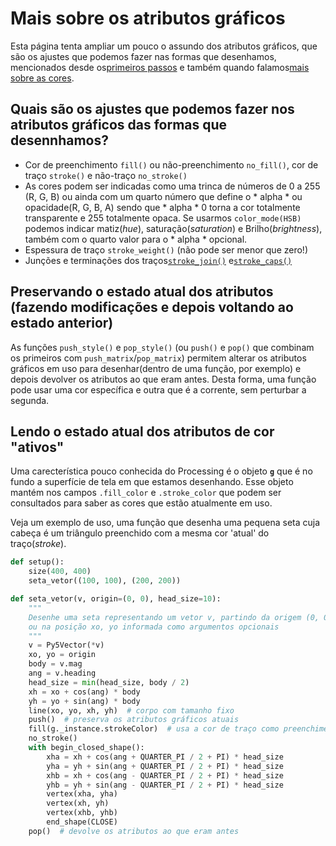 # Mais sobre os atributos gráficos

Esta página tenta ampliar um pouco o assundo dos atributos gráficos, que são os ajustes que podemos fazer nas formas que desenhamos, mencionados desde os[primeiros passos](https://github.com/villares/material-aulas/blob/main/Processing-Python/desenho-basico_py.md) e também quando falamos[mais sobre as cores](https://github.com/villares/material-aulas/blob/main/Processing-Python/mais_sobre_cores.md).

## Quais são os ajustes que podemos fazer nos atributos gráficos das formas que desennhamos?

- Cor de preenchimento `fill()` ou não-preenchimento `no_fill()`, cor de traço `stroke()` e não-traço `no_stroke()`
- As cores podem ser indicadas como uma trinca de números de 0 a 255 (R, G, B) ou ainda com um quarto número que define o * alpha * ou opacidade(R, G, B, A) sendo que * alpha * 0 torna a cor totalmente transparente e 255 totalmente opaca. Se usarmos `color_mode(HSB)` podemos indicar matiz(*hue*), saturação(*saturation*) e Brilho(*brightness*), também com o quarto valor para o * alpha * opcional.
- Espessura de traço `stroke_weight()` (não pode ser menor que zero!)
- Junções e terminações dos traços[`stroke_join()`](https://py.processing.org/reference/stroke_join.html) e[`stroke_caps()`](https://py.processing.org/reference/stroke_cap.html)

## Preservando o estado atual dos atributos (fazendo modificações e depois voltando ao estado anterior)

As funções `push_style()` e `pop_style()` (ou `push()` e `pop()` que combinam os primeiros com `push_matrix`/`pop_matrix`) permitem alterar os atributos gráficos em uso para desenhar(dentro de uma função, por exemplo) e depois devolver os atributos ao que eram antes. Desta forma, uma função pode usar uma cor específica e outra que é a corrente, sem perturbar a segunda.

## Lendo o estado atual dos atributos de cor "ativos"

Uma carecterística pouco conhecida do Processing é o objeto **`g`** que é no fundo a superfície de tela em que estamos desenhando. Esse objeto mantém nos campos `.fill_color` e `.stroke_color` que podem ser consultados para saber as cores que estão atualmente em uso.

Veja um exemplo de uso, uma função que desenha uma pequena seta cuja cabeça é um triângulo preenchido com a mesma cor 'atual' do traço(_stroke_).

```python
def setup():
    size(400, 400)
    seta_vetor((100, 100), (200, 200))

def seta_vetor(v, origin=(0, 0), head_size=10):
    """
    Desenhe uma seta representando um vetor v, partindo da origem (0, 0)
    ou na posição xo, yo informada como argumentos opcionais
    """
    v = Py5Vector(*v)
    xo, yo = origin
    body = v.mag
    ang = v.heading
    head_size = min(head_size, body / 2)
    xh = xo + cos(ang) * body
    yh = yo + sin(ang) * body
    line(xo, yo, xh, yh)  # corpo com tamanho fixo
    push()  # preserva os atributos gráficos atuais
    fill(g._instance.strokeColor)  # usa a cor de traço como preenchimento!
    no_stroke()
    with begin_closed_shape():
        xha = xh + cos(ang + QUARTER_PI / 2 + PI) * head_size
        yha = yh + sin(ang + QUARTER_PI / 2 + PI) * head_size
        xhb = xh + cos(ang - QUARTER_PI / 2 + PI) * head_size
        yhb = yh + sin(ang - QUARTER_PI / 2 + PI) * head_size
        vertex(xha, yha)
        vertex(xh, yh)
        vertex(xhb, yhb)
        end_shape(CLOSE)
    pop()  # devolve os atributos ao que eram antes

```
